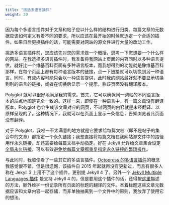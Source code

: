 ```yaml
---
title: "挑选多语言插件"
weight: 20
---
```


因为每个多语言插件对于文章和帖子应以什么样的结构进行归类、每篇文章的元数据应该如何定义有着不同的要求，所以应该在最开始的时候就选定一个合适的插件。如果日后更换插件的话，可能需要对网站的源文件进行大量的改动工作。

挑选多语言插件前，您应该先对您的需求做一个概括，思考一下您想要一个什么样的网站。在我选择多语言插件时，我准备将我网站上页面的内容同时以多种语言提供，就好比一个维基百科页面有多种语言版本，而我想得到的功能就是像维基百科那样，在每个页面上都有每种语言版本的链接，点一下链接就可以切换到另一种语言。同时，有些内容可能只会以一种语言提供，此时我的网站最好就不要显示切换到别的语言的链接，或者在切换后显示一个提示，称该页面没有翻译版本。

Polyglot 就可以很好地满足我的需求。首先，它可以确保同一网站的不同语言版本的站点地图是完全一致的。这样一来，即使在一种语言中，有一篇文章没有翻译版本，Polyglot 也会生成该文章对应的网页，不过网页的内容就是未经翻译、以原样呈现的了。这种情况下，我就可以在页面上显示一条信息，告知浏览者此页面没有翻译。

对于 Polyglot，我唯一不太满意的地方就是它要求给每篇文档（即不是帖子的集合中的文章）都指定一个永久链接；我想直接将每篇文档在我网站源文件中的路径用作永久链接，却还需要给每篇文档手动指定。好在 Jekyll 允许给文章集合设定[全局永久链接](https://jekyllrb.com/docs/permalinks/#collections)，可以有效[避免给每篇文章都重复指定永久链接的繁琐操作](https://github.com/Leo3418/leo3418.github.io/commit/96102384cda7914052b173b5a83ce56068941218)。

与此同时，我顺便看了一些其它的多语言插件。[Octopress 的多语言插件](https://github.com/octopress/multilingual)的概念我感觉很不错，但是很遗憾，该插件自 2015 年起就再没有更新过，而且有很多人称在 Jekyll 3 上用不了这个插件，更别提 Jekyll 4 了。另外一个 [Jekyll Multiple Languages 插件](https://github.com/kurtsson/jekyll-multiple-languages-plugin) 是支持 Jekyll 4 的，但是要用这个插件的话，还得按[这里](https://github.com/kurtsson/jekyll-multiple-languages-plugin/blob/v1.6.1/README.md#54-i18n-in-templates)描述的方法，额外维护一份记录所有页面的标题的翻译的文件。本着标题这些文章元数据应该和文章内容一起存储，而非单独抽离到一个文件中的原则，我放弃了使用它的想法。
